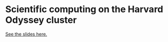 
# Scientific computing on the Harvard Odyssey cluster

[See the slides here.](http://airoldilab.github.io/odyssey/)
